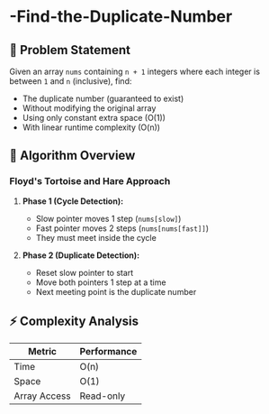 # -Find-the-Duplicate-Number


## 🚀 Problem Statement
Given an array `nums` containing `n + 1` integers where each integer is between `1` and `n` (inclusive), find:
- The duplicate number (guaranteed to exist)
- Without modifying the original array
- Using only constant extra space (O(1))
- With linear runtime complexity (O(n))

## 🧠 Algorithm Overview
### Floyd's Tortoise and Hare Approach
1. **Phase 1 (Cycle Detection):**
   - Slow pointer moves 1 step (`nums[slow]`)
   - Fast pointer moves 2 steps (`nums[nums[fast]]`)
   - They must meet inside the cycle

2. **Phase 2 (Duplicate Detection):**
   - Reset slow pointer to start
   - Move both pointers 1 step at a time
   - Next meeting point is the duplicate number

## ⚡ Complexity Analysis
| Metric       | Performance |
|--------------|-------------|
| Time         | O(n)        |
| Space        | O(1)        |
| Array Access | Read-only   |
